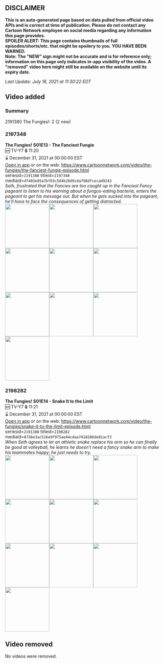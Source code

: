 ## DISCLAIMER
**This is an auto-generated page based on data pulled from official video APIs and is correct at time of publication. Please do not contact any Cartoon Network employee on social media regarding any information this page provides.**  
**SPOILER ALERT: This page contains thumbnails of full episodes/shorts/etc. that might be spoilery to you. YOU HAVE BEEN WARNED.**  
**Note: The "NEW" sign might not be accurate and is for reference only; information on this page only indicates in-app visibility of the video. A "removed" video here might still be available on the website until its expiry date.**  

_Last Update: July 16, 2021 at 11:30:22 EDT_
## Video added
### Summary
2191380 The Fungies!: 2 (2 new)  
### 2197348
**The Fungies! S01E13 - The Fanciest Fungie**  
🆕 TV-Y7 🔒 11:20  
⌛ December 31, 2021 at 00:00:00 EST  
[Open in app](https://cnvideo.sercomkc.org/redirector.html?type=cnapp&seriesid=2191380&titleid=2197348&mediaid=df403e85a7bf83c5d4b28d9cda798dfcecad9243) or on the web: https://www.cartoonnetwork.com/video/the-fungies/the-fanciest-fungie-episode.html  
seriesid=`2191380` titleid=`2197348` mediaid=`df403e85a7bf83c5d4b28d9cda798dfcecad9243`  
_Seth, frustrated that the Fancies are too caught up in the Fanciest Fancy pageant to listen to his warning about a fungus-eating bacteria, enters the pageant to get his message out. But when he gets sucked into the pageant, he'll have to face the consequences of getting distracted._  
<a href="https://s3.amazonaws.com/cartoonorchestrator/2197348_001_1280x720.jpg"><img src="https://s3.amazonaws.com/cartoonorchestrator/2197348_001_640x360.jpg" height="144px" /></a><a href="https://s3.amazonaws.com/cartoonorchestrator/2197348_002_1280x720.jpg"><img src="https://s3.amazonaws.com/cartoonorchestrator/2197348_002_640x360.jpg" height="144px" /></a><a href="https://s3.amazonaws.com/cartoonorchestrator/2197348_003_1280x720.jpg"><img src="https://s3.amazonaws.com/cartoonorchestrator/2197348_003_640x360.jpg" height="144px" /></a><a href="https://s3.amazonaws.com/cartoonorchestrator/2197348_004_1280x720.jpg"><img src="https://s3.amazonaws.com/cartoonorchestrator/2197348_004_640x360.jpg" height="144px" /></a><a href="https://s3.amazonaws.com/cartoonorchestrator/2197348_005_1280x720.jpg"><img src="https://s3.amazonaws.com/cartoonorchestrator/2197348_005_640x360.jpg" height="144px" /></a><a href="https://s3.amazonaws.com/cartoonorchestrator/2197348_006_1280x720.jpg"><img src="https://s3.amazonaws.com/cartoonorchestrator/2197348_006_640x360.jpg" height="144px" /></a><a href="https://s3.amazonaws.com/cartoonorchestrator/2197348_007_1280x720.jpg"><img src="https://s3.amazonaws.com/cartoonorchestrator/2197348_007_640x360.jpg" height="144px" /></a><a href="https://s3.amazonaws.com/cartoonorchestrator/2197348_008_1280x720.jpg"><img src="https://s3.amazonaws.com/cartoonorchestrator/2197348_008_640x360.jpg" height="144px" /></a><a href="https://s3.amazonaws.com/cartoonorchestrator/2197348_009_1280x720.jpg"><img src="https://s3.amazonaws.com/cartoonorchestrator/2197348_009_640x360.jpg" height="144px" /></a><a href="https://s3.amazonaws.com/cartoonorchestrator/2197348_010_1280x720.jpg"><img src="https://s3.amazonaws.com/cartoonorchestrator/2197348_010_640x360.jpg" height="144px" /></a>
### 2198282
**The Fungies! S01E14 - Snake It to the Limit**  
🆕 TV-Y7 🔒 11:21  
⌛ December 31, 2021 at 00:00:00 EST  
[Open in app](https://cnvideo.sercomkc.org/redirector.html?type=cnapp&seriesid=2191380&titleid=2198282&mediaid=8736e3ac516e9f975ae44cdaa7418206de81acf3) or on the web: https://www.cartoonnetwork.com/video/the-fungies/snake-it-to-the-limit-episode.html  
seriesid=`2191380` titleid=`2198282` mediaid=`8736e3ac516e9f975ae44cdaa7418206de81acf3`  
_When Seth agrees to let an athletic snake replace his arm so he can finally be good at volleyball, he learns he doesn't need a fancy snake arm to make his teammates happy; he just needs to try._  
<a href="https://s3.amazonaws.com/cartoonorchestrator/2198282_001_1280x720.jpg"><img src="https://s3.amazonaws.com/cartoonorchestrator/2198282_001_640x360.jpg" height="144px" /></a><a href="https://s3.amazonaws.com/cartoonorchestrator/2198282_002_1280x720.jpg"><img src="https://s3.amazonaws.com/cartoonorchestrator/2198282_002_640x360.jpg" height="144px" /></a><a href="https://s3.amazonaws.com/cartoonorchestrator/2198282_003_1280x720.jpg"><img src="https://s3.amazonaws.com/cartoonorchestrator/2198282_003_640x360.jpg" height="144px" /></a><a href="https://s3.amazonaws.com/cartoonorchestrator/2198282_004_1280x720.jpg"><img src="https://s3.amazonaws.com/cartoonorchestrator/2198282_004_640x360.jpg" height="144px" /></a><a href="https://s3.amazonaws.com/cartoonorchestrator/2198282_005_1280x720.jpg"><img src="https://s3.amazonaws.com/cartoonorchestrator/2198282_005_640x360.jpg" height="144px" /></a><a href="https://s3.amazonaws.com/cartoonorchestrator/2198282_006_1280x720.jpg"><img src="https://s3.amazonaws.com/cartoonorchestrator/2198282_006_640x360.jpg" height="144px" /></a><a href="https://s3.amazonaws.com/cartoonorchestrator/2198282_007_1280x720.jpg"><img src="https://s3.amazonaws.com/cartoonorchestrator/2198282_007_640x360.jpg" height="144px" /></a><a href="https://s3.amazonaws.com/cartoonorchestrator/2198282_008_1280x720.jpg"><img src="https://s3.amazonaws.com/cartoonorchestrator/2198282_008_640x360.jpg" height="144px" /></a><a href="https://s3.amazonaws.com/cartoonorchestrator/2198282_009_1280x720.jpg"><img src="https://s3.amazonaws.com/cartoonorchestrator/2198282_009_640x360.jpg" height="144px" /></a><a href="https://s3.amazonaws.com/cartoonorchestrator/2198282_010_1280x720.jpg"><img src="https://s3.amazonaws.com/cartoonorchestrator/2198282_010_640x360.jpg" height="144px" /></a>
## Video removed
No videos were removed.  
